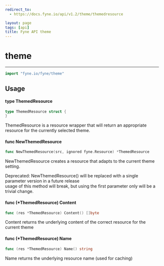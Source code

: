 ```yaml
---
redirect_to:
  - https://docs.fyne.io/api/v1.2/theme/themedresource

layout: page
tags: [api]
title: Fyne API theme
---
```



# theme
---
```go
import "fyne.io/fyne/theme"
```

## Usage

#### type ThemedResource

```go
type ThemedResource struct {
}
```

ThemedResource is a resource wrapper that will return an appropriate resource for the currently selected theme.

#### func  NewThemedResource

```go
func NewThemedResource(src, ignored fyne.Resource) *ThemedResource
```
NewThemedResource creates a resource that adapts to the current theme setting.


<div class="deprecated">
Deprecated: NewThemedResource() will be replaced with a single parameter version in a future release</div> usage of this method will break, but using the first parameter only will be a trivial change.

#### func (*ThemedResource) Content

```go
func (res *ThemedResource) Content() []byte
```
Content returns the underlying content of the correct resource for the current theme

#### func (*ThemedResource) Name

```go
func (res *ThemedResource) Name() string
```
Name returns the underlying resource name (used for caching)
